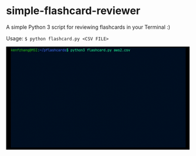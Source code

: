 # simple-flashcard-reviewer
A simple Python 3 script for reviewing flashcards in your Terminal :)

Usage:
``
$ python flashcard.py <CSV FILE>
``

<img src="https://raw.githubusercontent.com/kenfzhang/simple-flashcard-reviewer/main/example.gif" alt="drawing" width="500"/>
